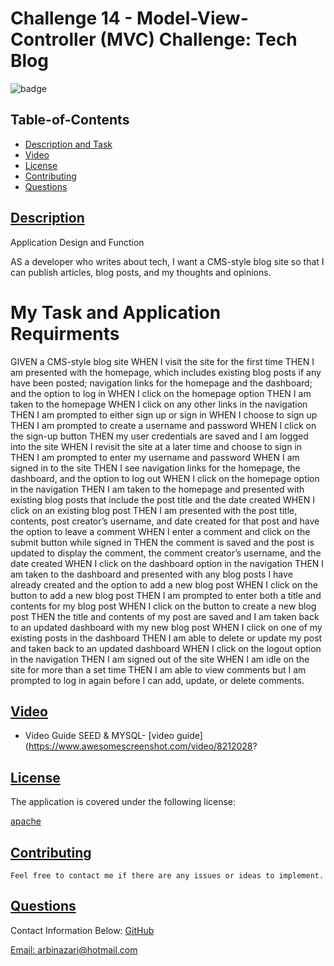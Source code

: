 # Challenge 14 - Model-View-Controller (MVC) Challenge: Tech Blog
![badge](https://img.shields.io/badge/license-apache-blue)


  ## Table-of-Contents
  * [Description and Task](#description)
  * [Video](#video)   
  * [License](#license)   
  * [Contributing](#contributing)
  * [Questions](#questions)


 ## [Description](#table-of-contents)
 
 Application Design and Function

AS a developer who writes about tech, I  want a CMS-style blog site
so that I can publish articles, blog posts, and my thoughts and opinions.


 # My Task and Application Requirments

 GIVEN a CMS-style blog site
 WHEN I visit the site for the first time
 THEN I am presented with the homepage, which includes existing blog posts if any have been posted; navigation links for the homepage and the dashboard; and the option to log in
 WHEN I click on the homepage option
 THEN I am taken to the homepage
 WHEN I click on any other links in the navigation
 THEN I am prompted to either sign up or sign in
 WHEN I choose to sign up
 THEN I am prompted to create a username and password
 WHEN I click on the sign-up button
 THEN my user credentials are saved and I am logged into the site
 WHEN I revisit the site at a later time and choose to sign in
 THEN I am prompted to enter my username and password
 WHEN I am signed in to the site
 THEN I see navigation links for the homepage, the dashboard, and the option to log out
 WHEN I click on the homepage option in the navigation
 THEN I am taken to the homepage and presented with existing blog posts that include the post title and the date created
 WHEN I click on an existing blog post
 THEN I am presented with the post title, contents, post creator’s username, and date created for that post and have the option to leave a comment
 WHEN I enter a comment and click on the submit button while signed in
 THEN the comment is saved and the post is updated to display the comment, the comment creator’s username, and the date created
 WHEN I click on the dashboard option in the navigation
 THEN I am taken to the dashboard and presented with any blog posts I have already created and the option to add a new blog post
 WHEN I click on the button to add a new blog post
 THEN I am prompted to enter both a title and contents for my blog post
 WHEN I click on the button to create a new blog post
 THEN the title and contents of my post are saved and I am taken back to an updated dashboard with my new blog post
 WHEN I click on one of my existing posts in the dashboard
 THEN I am able to delete or update my post and taken back to an updated dashboard
 WHEN I click on the logout option in the navigation
 THEN I am signed out of the site
 WHEN I am idle on the site for more than a set time
 THEN I am able to view comments but I am prompted to log in again before I can add, update, or delete comments.


 
  ## [Video](#table-of-contents)
 
   - Video Guide SEED & MYSQL- [video guide](https://www.awesomescreenshot.com/video/8212028?


  ## [License](#table-of-contents)
  The application is covered under the following license:
  
  [apache](https://choosealicense.com/licenses/apache)
    
    
  ## [Contributing](#table-of-contents)
  
    Feel free to contact me if there are any issues or ideas to implement.
    
  ## [Questions](#table-of-contents)
  Contact Information Below:
  [GitHub](https://github.com/arbinazari)

  [Email: arbinazari@hotmail.com](mailto:arbinazari@hotmail.com)
